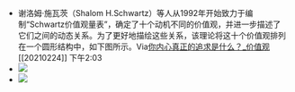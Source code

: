 - 谢洛姆·施瓦茨（Shalom H.Schwartz）等人从1992年开始致力于编制“Schwartz价值观量表”，确定了十个动机不同的价值观，并进一步描述了它们之间的动态关系。为了更好地描绘这些关系，该理论将这十个价值观排列在一个圆形结构中，如下图所示。Via[你内心真正的追求是什么？_价值观](https://www.sohu.com/a/397531827_664154) [[20210224]] 下午2:03
- ![](https://firebasestorage.googleapis.com/v0/b/firescript-577a2.appspot.com/o/imgs%2Fapp%2Fxinyiheng%2FkbK8tqmYzl.png?alt=media&token=14957e82-eebd-444d-8243-74552d86500e)
- ![](https://firebasestorage.googleapis.com/v0/b/firescript-577a2.appspot.com/o/imgs%2Fapp%2Fxinyiheng%2FPj_FAxgOG3.png?alt=media&token=f2b5e25a-17a8-409e-8921-40cd01897b1b)
